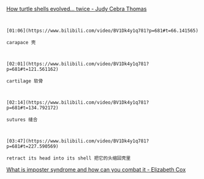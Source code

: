 [How turtle shells evolved... twice - Judy Cebra Thomas](https://www.bilibili.com/video/BV1Dk4y1q781?p=681)

```ad-note


[01:06](https://www.bilibili.com/video/BV1Dk4y1q781?p=681#t=66.141565)

carapace 壳

```

```ad-note


[02:01](https://www.bilibili.com/video/BV1Dk4y1q781?p=681#t=121.561162)

cartilage 软骨

```

```ad-note


[02:14](https://www.bilibili.com/video/BV1Dk4y1q781?p=681#t=134.792172)

sutures 缝合

```

```ad-note


[03:47](https://www.bilibili.com/video/BV1Dk4y1q781?p=681#t=227.590569)

retract its head into its shell 把它的头缩回壳里

```

[What is imposter syndrome and how can you combat it - Elizabeth Cox](https://www.bilibili.com/video/BV1Dk4y1q781?p=682)